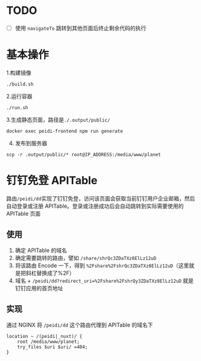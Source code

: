 # TODO
- [ ] 使用 `navigateTo` 跳转到其他页面后终止剩余代码的执行

# 基本操作
1.构建镜像
```
./build.sh
```
2.运行容器
```
./run.sh
```
3.生成静态页面，路径是`./.output/public/`
```
docker exec peidi-frontend npm run generate
```
4. 发布到服务器
```
scp -r .output/public/* root@IP_ADDRESS:/media/www/planet
```
# 钉钉免登 APITable
路由`/peidi/dd`实现了钉钉免登，访问该页面会获取当前钉钉用户企业邮箱，然后自动登录或注册 APITable。登录或注册成功后会自动跳转到实际需要使用的 APITable 页面
## 使用
1. 确定 APITable 的域名
1. 确定需要跳转的路由，譬如 `/share/shrQc3ZDaTXz8ElLz12uD`
2. 将该路由 Encode 一下，得到 `%2Fshare%2FshrQc3ZDaTXz8ElLz12uD`（这里就是把斜杠替换成了%2F）
3. 域名 + `/peidi/dd?redirect_uri=%2Fshare%2FshrQy3ZDaTXz8ElLz12uD` 就是钉钉应用的首页地址

## 实现
通过 NGINX 将 `/peidi/dd` 这个路由代理到 APITable 的域名下
```
location ~ /(peidi|_nuxt)/ {
    root /media/www/planet;
    try_files $uri $uri/ =404;
}
```
